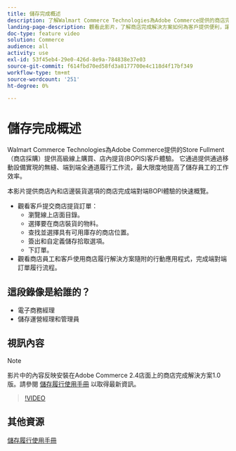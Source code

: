 ```yaml
---
title: 儲存完成概述
description: 了解Walmart Commerce Technologies為Adobe Commerce提供的商店完成，Walmart Commerce Technologies是一種先進的全通路完成解決方案，可提供端對端線上購買、店內提貨(BOPIS)體驗。
landing-page-description: 觀看此影片，了解商店完成解決方案如何為客戶提供便利，讓店內和店內接貨和商店員工更有效率、可在行動裝置上使用的完成工作流程，以便挑選、安排和向客戶轉手商店取貨訂單。
doc-type: feature video
solution: Commerce
audience: all
activity: use
exl-id: 53f45eb4-29e0-426d-8e9a-784838e37e03
source-git-commit: f614fbd70ed58fd3a8177700e4c118d4f17bf349
workflow-type: tm+mt
source-wordcount: '251'
ht-degree: 0%

---
```


# 儲存完成概述

Walmart Commerce Technologies為Adobe Commerce提供的Store Fullment（商店採購）提供高級線上購買、店內提貨(BOPIS)客戶體驗。 它通過提供通過移動設備實現的無縫、端到端全通道履行工作流，最大限度地提高了儲存員工的工作效率。

本影片提供商店內和店邊裝貨選項的商店完成端對端BOPI體驗的快速概覽。

- 觀看客戶提交商店提貨訂單：
   - 瀏覽線上店面目錄。
   - 選擇要在商店裝貨的物料。
   - 查找並選擇具有可用庫存的商店位置。
   - 簽出和自定義儲存拾取選項。
   - 下訂單。
- 觀看商店員工和客戶使用商店履行解決方案隨附的行動應用程式，完成端對端訂單履行流程。

## 這段錄像是給誰的？

- 電子商務經理
- 儲存運營經理和管理員

## 視訊內容

>[!NOTE]
>
>影片中的內容反映安裝在Adobe Commerce 2.4店面上的商店完成解決方案1.0版。請參閱 [儲存履行使用手冊](https://experienceleague.adobe.com/docs/commerce-merchant-services/store-fulfillment/introduction.html) 以取得最新資訊。

>[!VIDEO](https://video.tv.adobe.com/v/343653?quality=12&learn=on)

## 其他資源

[儲存履行使用手冊](https://experienceleague.adobe.com/docs/commerce-merchant-services/store-fulfillment/introduction.html)
